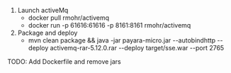 1. Launch activeMq
    - docker pull rmohr/activemq
    - docker run -p 61616:61616 -p 8161:8161 rmohr/activemq
2. Package and deploy
    - mvn clean package && java -jar payara-micro.jar --autobindhttp --deploy activemq-rar-5.12.0.rar --deploy target/sse.war --port 2765

TODO: Add Dockerfile and remove jars
